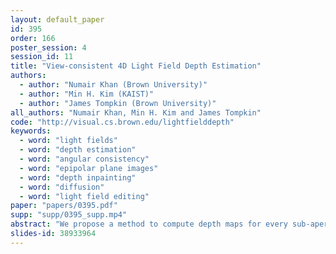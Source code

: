 ```yaml
---
layout: default_paper
id: 395
order: 166
poster_session: 4
session_id: 11
title: "View-consistent 4D Light Field Depth Estimation"
authors:
  - author: "Numair Khan (Brown University)"
  - author: "Min H. Kim (KAIST)"
  - author: "James Tompkin (Brown University)"
all_authors: "Numair Khan, Min H. Kim and James Tompkin"
code: "http://visual.cs.brown.edu/lightfielddepth"
keywords:
  - word: "light fields"
  - word: "depth estimation"
  - word: "angular consistency"
  - word: "epipolar plane images"
  - word: "depth inpainting"
  - word: "diffusion"
  - word: "light field editing"
paper: "papers/0395.pdf"
supp: "supp/0395_supp.mp4"
abstract: "We propose a method to compute depth maps for every sub-aperture image in a light field in a view consistent way. Previous light field depth estimation methods typically estimate a depth map only for the central sub-aperture view, and struggle with view consistent estimation. Our method precisely defines depth edges via EPIs, then we diffuse these edges spatially within the central view. These depth estimates are then propagated to all other views in an occlusion-aware way. Finally, disoccluded regions are completed by diffusion in EPI space. Our method runs efficiently with respect to both other classical and deep learning-based approaches, and achieves competitive quantitative metrics and qualitative performance on both synthetic and real-world light fields."
slides-id: 38933964
---
```

